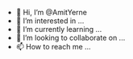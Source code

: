 - 👋 Hi, I’m @AmitYerne
- 👀 I’m interested in ...
- 🌱 I’m currently learning ...
- 💞️ I’m looking to collaborate on ...
- 📫 How to reach me ...

<!---
AmitYerne/AmitYerne is a ✨ special ✨ repository because its `README.md` (this file) appears on your GitHub profile.
You can click the Preview link to take a look at your changes.
--->
